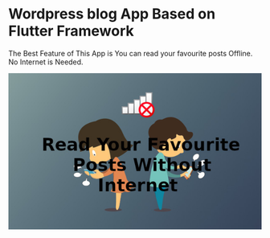 # Wordpress blog App Based on Flutter Framework

The Best Feature of This App is You can read your favourite posts Offline. No Internet is Needed.


![alt text](https://github.com/strbbrn/Flutter-Wordpress-Blog/blob/master/assets/0.jpg)
